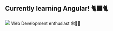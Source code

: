 ## Currently learning Angular! 🐈‍⬛🐈
<img src="https://img.icons8.com/external-tal-revivo-color-tal-revivo/48/000000/external-angular-a-typescript-based-open-source-web-application-framework-logo-color-tal-revivo.png"/>
Web Development enthusiast 🕸️🧑‍💻
